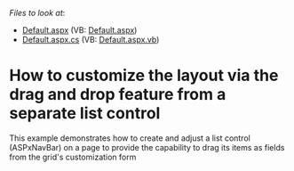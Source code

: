 <!-- default file list -->
*Files to look at*:

* [Default.aspx](./CS/WebSite/Default.aspx) (VB: [Default.aspx](./VB/WebSite/Default.aspx))
* [Default.aspx.cs](./CS/WebSite/Default.aspx.cs) (VB: [Default.aspx.vb](./VB/WebSite/Default.aspx.vb))
<!-- default file list end -->
# How to customize the layout via the drag and drop feature from a separate list control 


<p>This example demonstrates how to create and adjust a list control (ASPxNavBar) on a page to provide the capability to drag its items as fields from the grid's customization form</p><p></p>

<br/>


